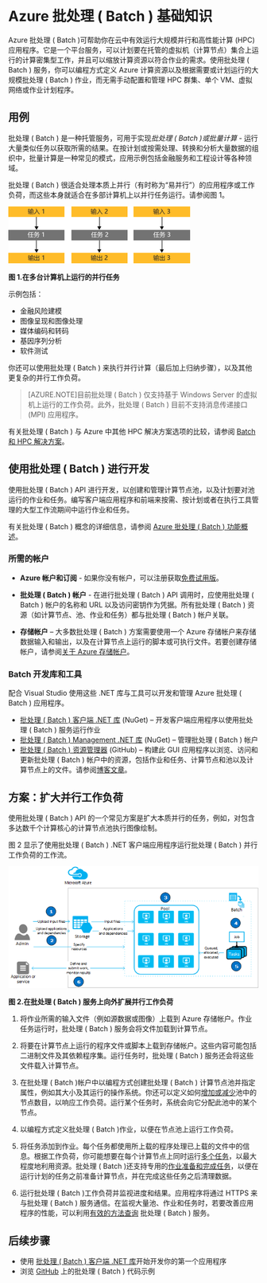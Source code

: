 <properties
	pageTitle="Azure 批处理 ( Batch ) 服务基础知识 | Microsoft Azure"
	description="了解适用于大规模并发工作负荷与 HPC 工作负荷的 Azure 批处理 ( Batch ) 服务的概念、工作流和方案"
	services="batch"
	documentationCenter=""
	authors="dlepow"
	manager="timlt"
	editor=""/>

<tags
	ms.service="batch"
	ms.date="10/26/2015"
	wacn.date="01/15/2016"/>

# Azure 批处理 ( Batch ) 基础知识

Azure 批处理 ( Batch )可帮助你在云中有效运行大规模并行和高性能计算 (HPC) 应用程序。它是一个平台服务，可以计划要在托管的虚拟机（计算节点）集合上运行的计算密集型工作，并且可以缩放计算资源以符合作业的需求。使用批处理 ( Batch ) 服务，你可以编程方式定义 Azure 计算资源以及根据需要或计划运行的大规模批处理 ( Batch ) 作业，而无需手动配置和管理 HPC 群集、单个 VM、虚拟网络或作业计划程序。

## 用例

批处理 ( Batch ) 是一种托管服务，可用于实现*批处理 ( Batch )*或*批量计算* - 运行大量类似任务以获取所需的结果。在按计划或按需处理、转换和分析大量数据的组织中，批量计算是一种常见的模式，应用示例包括金融服务和工程设计等各种领域。

批处理 ( Batch ) 很适合处理本质上并行（有时称为“易并行”）的应用程序或工作负荷，而这些本身就适合在多部计算机上以并行任务运行。请参阅图 1。

![并行任务][parallel]

**图 1.在多台计算机上运行的并行任务**

示例包括：

* 金融风险建模
* 图像呈现和图像处理
* 媒体编码和转码
* 基因序列分析
* 软件测试

你还可以使用批处理 ( Batch ) 来执行并行计算（最后加上归纳步骤），以及其他更复杂的并行工作负荷。

>[AZURE.NOTE]目前批处理 ( Batch ) 仅支持基于 Windows Server 的虚拟机上运行的工作负荷。此外，批处理 ( Batch ) 目前不支持消息传递接口 (MPI) 应用程序。

有关批处理 ( Batch ) 与 Azure 中其他 HPC 解决方案选项的比较，请参阅 [Batch 和 HPC 解决方案](/documentation/articles/batch-hpc-solutions)。

## 使用批处理 ( Batch ) 进行开发

使用批处理 ( Batch ) API 进行开发，以创建和管理计算节点池，以及计划要对池运行的作业和任务。编写客户端应用程序和前端来按需、按计划或者在执行工具管理的大型工作流期间中运行作业和任务。

有关批处理 ( Batch ) 概念的详细信息，请参阅 [Azure 批处理 ( Batch ) 功能概述](/documentation/articles/batch-api-basics)。

### 所需的帐户

+ **Azure 帐户和订阅** - 如果你没有帐户，可以注册获取[免费试用版](/pricing/free-trial/)。

+ **批处理 ( Batch ) 帐户** - 在进行批处理 ( Batch ) API 调用时，应使用批处理 ( Batch ) 帐户的名称和 URL 以及访问密钥作为凭据。所有批处理 ( Batch ) 资源（如计算节点、池、作业和任务）都与批处理 ( Batch ) 帐户关联。

+ **存储帐户** – 大多数批处理 ( Batch ) 方案需要使用一个 Azure 存储帐户来存储数据输入和输出，以及在计算节点上运行的脚本或可执行文件。若要创建存储帐户，请参阅[关于 Azure 存储帐户](/documentation/articles/storage-create-storage-account)。

### Batch 开发库和工具

配合 Visual Studio 使用这些 .NET 库与工具可以开发和管理 Azure 批处理 ( Batch ) 应用程序。

+ [批处理 ( Batch ) 客户端 .NET 库](http://www.nuget.org/packages/Azure.Batch/) (NuGet) – 开发客户端应用程序以使用批处理 ( Batch ) 服务运行作业
+ [批处理 ( Batch ) Management .NET 库](http://www.nuget.org/packages/Microsoft.Azure.Management.Batch/) (NuGet) – 管理批处理 ( Batch ) 帐户
+ [批处理 ( Batch ) 资源管理器](https://github.com/Azure/azure-batch-samples/tree/master/CSharp/BatchExplorer) (GitHub) – 构建此 GUI 应用程序以浏览、访问和更新批处理 ( Batch ) 帐户中的资源，包括作业和任务、计算节点和池以及计算节点上的文件。请参阅[博客文章](http://blogs.technet.com/b/windowshpc/archive/2015/01/20/azure-batch-explorer-sample-walkthrough.aspx)。


## 方案：扩大并行工作负荷

使用批处理 ( Batch ) API 的一个常见方案是扩大本质并行的任务，例如，对包含多达数千个计算核心的计算节点池执行图像绘制。

图 2 显示了使用批处理 ( Batch ) .NET 客户端应用程序运行批处理 ( Batch ) 并行工作负荷的工作流。


![工作项工作流][work_item_workflow]

**图 2.在批处理 ( Batch ) 服务上向外扩展并行工作负荷**

1.	将作业所需的输入文件（例如源数据或图像）上载到 Azure 存储帐户。作业任务运行时，批处理 ( Batch ) 服务会将文件加载到计算节点。

2.	将要在计算节点上运行的程序文件或脚本上载到存储帐户。这些内容可能包括二进制文件及其依赖程序集。运行任务时，批处理 ( Batch ) 服务还会将这些文件载入计算节点。

3.	在批处理 ( Batch )帐户中以编程方式创建批处理 ( Batch ) 计算节点池并指定属性，例如其大小及其运行的操作系统。你还可以定义如何[增加或减少](/documentation/articles/batch-automatic-scaling)池中的节点数目，以响应工作负荷。运行某个任务时，系统会向它分配此池中的某个节点。

4.	以编程方式定义批处理 ( Batch )作业，以便在节点池上运行工作负荷。

5.	将任务添加到作业。每个任务都使用所上载的程序处理已上载的文件中的信息。根据工作负荷，你可能想要在每个计算节点上同时运行[多个任务](/documentation/articles/batch-parallel-node-tasks)，以最大程度地利用资源。批处理 ( Batch )还支持专用的[作业准备和完成任务](/documentation/articles/batch-job-prep-release)，以便在运行计划的任务之前准备计算节点，并在完成这些任务之后清理数据。

6.	运行批处理 ( Batch )工作负荷并监视进度和结果。应用程序将通过 HTTPS 来与批处理 ( Batch ) 服务通信。在监视大量池、作业和任务时，若要改善应用程序的性能，可以利用[有效的方法查询](/documentation/articles/batch-efficient-list-queries) 批处理 ( Batch ) 服务。






## 后续步骤

* 使用 [批处理 ( Batch ) 客户端 .NET 库](/documentation/articles/batch-dotnet-get-started)开始开发你的第一个应用程序
* 浏览 [GitHub](https://github.com/Azure/azure-batch-samples) 上的批处理 ( Batch ) 代码示例

[parallel]: ./media/batch-technical-overview/parallel.png
[work_item_workflow]: ./media/batch-technical-overview/work_item_workflow.png

<!---HONumber=Mooncake_1221_2015-->
